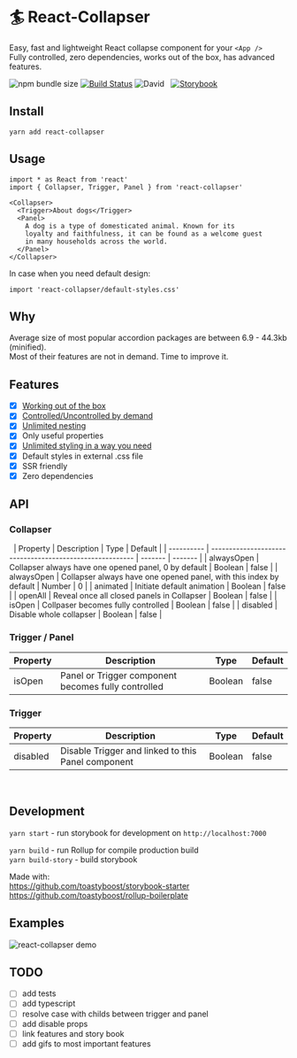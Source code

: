 # 🏄‍ React-Collapser

Easy, fast and lightweight React collapse component for your `<App />`  
Fully controlled, zero dependencies, works out of the box, has advanced features.

![npm bundle size](https://img.shields.io/bundlephobia/min/react-collapser?color=success&label=minified) [![Build Status](https://travis-ci.org/toastyboost/react-collapser.svg?branch=master)](https://travis-ci.org/toastyboost/react-collapser) ![David](https://img.shields.io/david/toastyboost/react-collapser?label=dependencies) &nbsp; [![Storybook](https://cdn.jsdelivr.net/gh/storybookjs/brand@master/badge/badge-storybook.svg)](https://toastyboost.github.io/react-collapser)

## Install

```
yarn add react-collapser
```

## Usage

```
import * as React from 'react'
import { Collapser, Trigger, Panel } from 'react-collapser'

<Collapser>
  <Trigger>About dogs</Trigger>
  <Panel>
    A dog is a type of domesticated animal. Known for its
    loyalty and faithfulness, it can be found as a welcome guest
    in many households across the world.
  </Panel>
</Collapser>
```

In case when you need default design:

```
import 'react-collapser/default-styles.css'
```

## Why

Average size of most popular accordion packages are between 6.9 - 44.3kb (minified).  
Most of their features are not in demand. Time to improve it.

## Features

- [x] [Working out of the box](https://toastyboost.github.io/react-collapser/?path=/story/collapser--accordion)
- [x] [Controlled/Uncontrolled by demand](https://toastyboost.github.io/react-collapser/?path=/story/properties--controlled-collapser)
- [x] [Unlimited nesting](https://toastyboost.github.io/react-collapser/?path=/story/inheritance--defaut)
- [x] Only useful properties
- [x] [Unlimited styling in a way you need](https://toastyboost.github.io/react-collapser/?path=/story/styling--styled-components)
- [x] Default styles in external .css file
- [x] SSR friendly
- [x] Zero dependencies

## API

### Collapser

&nbsp;
| Property | Description | Type | Default |
| ---------- | -------------------------------------------------------- | ------- | ------- |
| alwaysOpen | Collapser always have one opened panel, 0 by default | Boolean | false |
| alwaysOpen | Collapser always have one opened panel, with this index by default | Number | 0 |
| animated | Initiate default animation | Boolean | false |
| openAll | Reveal once all closed panels in Collapser | Boolean | false |
| isOpen | Collpaser becomes fully controlled | Boolean | false |
| disabled | Disable whole collapser | Boolean | false |

### Trigger / Panel

| Property | Description                                         | Type    | Default |
| -------- | --------------------------------------------------- | ------- | ------- |
| isOpen   | Panel or Trigger component becomes fully controlled | Boolean | false   |

### Trigger

| Property | Description                                        | Type    | Default |
| -------- | -------------------------------------------------- | ------- | ------- |
| disabled | Disable Trigger and linked to this Panel component | Boolean | false   |

&nbsp;

## Development

`yarn start` - run storybook for development on `http://localhost:7000`

`yarn build` - run Rollup for compile production build  
`yarn build-story` - build storybook

Made with:  
https://github.com/toastyboost/storybook-starter  
https://github.com/toastyboost/rollup-boilerplate

## Examples

![react-collapser demo](https://toastyboost.github.io/upload/react-collapser-demo.gif)

## TODO

- [ ] add tests
- [ ] add typescript
- [ ] resolve case with childs between trigger and panel
- [ ] add disable props
- [ ] link features and story book
- [ ] add gifs to most important features
